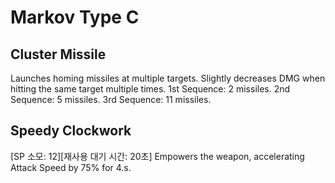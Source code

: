# Markov Type C

## Cluster Missile

Launches homing missiles at multiple targets. Slightly decreases DMG when hitting the same target multiple times.
1st Sequence: 2 missiles.
2nd Sequence: 5 missiles.
3rd Sequence: 11 missiles.

## Speedy Clockwork

[SP 소모: 12][재사용 대기 시간: 20초] Empowers the weapon, accelerating Attack Speed by 75% for 4.s.
